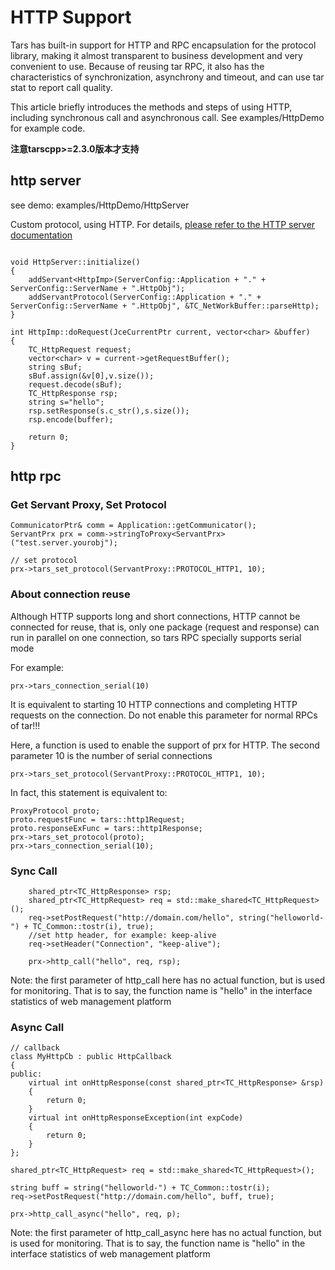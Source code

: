


# HTTP Support

Tars has built-in support for HTTP and RPC encapsulation for the protocol library, making it almost transparent to business development and very convenient to use. Because of reusing tar RPC, it also has the characteristics of synchronization, asynchrony and timeout, and can use tar stat to report call quality.

This article briefly introduces the methods and steps of using HTTP, including synchronous call and asynchronous call. See examples/HttpDemo for example code.

**注意tarscpp>=2.3.0版本才支持**

## http server

see demo: examples/HttpDemo/HttpServer

Custom protocol, using HTTP. For details, [please refer to the HTTP server documentation](tars-http.md)

```

void HttpServer::initialize()
{
    addServant<HttpImp>(ServerConfig::Application + "." + ServerConfig::ServerName + ".HttpObj");
    addServantProtocol(ServerConfig::Application + "." + ServerConfig::ServerName + ".HttpObj", &TC_NetWorkBuffer::parseHttp);
}

```
```
int HttpImp::doRequest(JceCurrentPtr current, vector<char> &buffer)
{
    TC_HttpRequest request; 
    vector<char> v = current->getRequestBuffer();
    string sBuf;
    sBuf.assign(&v[0],v.size());
    request.decode(sBuf);
    TC_HttpResponse rsp;
    string s="hello";
    rsp.setResponse(s.c_str(),s.size());
    rsp.encode(buffer);
   
    return 0;
}
```
## http rpc

### Get Servant Proxy, Set Protocol

```text
CommunicatorPtr& comm = Application::getCommunicator();
ServantPrx prx = comm->stringToProxy<ServantPrx>("test.server.yourobj");

// set protocol
prx->tars_set_protocol(ServantProxy::PROTOCOL_HTTP1, 10);
```

### About connection reuse

Although HTTP supports long and short connections, HTTP cannot be connected for reuse, that is, only one package (request and response) can run in parallel on one connection, so tars RPC specially supports serial mode

For example:
```
prx->tars_connection_serial(10)
```

It is equivalent to starting 10 HTTP connections and completing HTTP requests on the connection. Do not enable this parameter for normal RPCs of tar!!!

Here, a function is used to enable the support of prx for HTTP. The second parameter 10 is the number of serial connections

```
prx->tars_set_protocol(ServantProxy::PROTOCOL_HTTP1, 10);
```

In fact, this statement is equivalent to:

```
ProxyProtocol proto;
proto.requestFunc = tars::http1Request;
proto.responseExFunc = tars::http1Response;
prx->tars_set_protocol(proto);
prx->tars_connection_serial(10);

```

### Sync Call

```text
	shared_ptr<TC_HttpResponse> rsp;
	shared_ptr<TC_HttpRequest> req = std::make_shared<TC_HttpRequest>();
	req->setPostRequest("http://domain.com/hello", string("helloworld-") + TC_Common::tostr(i), true);
    //set http header, for example: keep-alive
	req->setHeader("Connection", "keep-alive");

	prx->http_call("hello", req, rsp);
```

Note: the first parameter of http_call here has no actual function, but is used for monitoring. That is to say, the function name is "hello" in the interface statistics of web management platform

### Async Call

```text
// callback
class MyHttpCb : public HttpCallback
{
public:
	virtual int onHttpResponse(const shared_ptr<TC_HttpResponse> &rsp)
	{
		return 0;
	}
	virtual int onHttpResponseException(int expCode)
	{
		return 0;
	}
};

shared_ptr<TC_HttpRequest> req = std::make_shared<TC_HttpRequest>();

string buff = string("helloworld-") + TC_Common::tostr(i);
req->setPostRequest("http://domain.com/hello", buff, true);

prx->http_call_async("hello", req, p);

```

Note: the first parameter of http_call_async here has no actual function, but is used for monitoring. That is to say, the function name is "hello" in the interface statistics of web management platform
